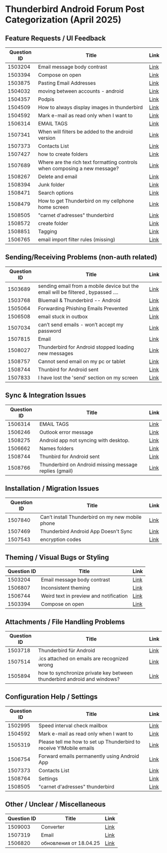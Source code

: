 # Thunderbird Android Forum Post Categorization (April 2025)

## Feature Requests / UI Feedback

| Question ID | Title | Link |
|-------------|-------|------|
| 1503204 | Email message body contrast | [Link](https://support.mozilla.org/en-US/questions/1503204) |
| 1503394 | Compose on open | [Link](https://support.mozilla.org/en-US/questions/1503394) |
| 1503875 | Pasting Email Addresses | [Link](https://support.mozilla.org/en-US/questions/1503875) |
| 1504032 | moving between accounts - android | [Link](https://support.mozilla.org/en-US/questions/1504032) |
| 1504357 | Podpis | [Link](https://support.mozilla.org/en-US/questions/1504357) |
| 1504509 | How to always display images in thunderbird | [Link](https://support.mozilla.org/en-US/questions/1504509) |
| 1504592 | Mark e-mail as read only when I want to | [Link](https://support.mozilla.org/en-US/questions/1504592) |
| 1506314 | EMAIL TAGS | [Link](https://support.mozilla.org/en-US/questions/1506314) |
| 1507341 | When will filters be added to the android version | [Link](https://support.mozilla.org/en-US/questions/1507341) |
| 1507373 | Contacts List | [Link](https://support.mozilla.org/en-US/questions/1507373) |
| 1507427 | how to create folders | [Link](https://support.mozilla.org/en-US/questions/1507427) |
| 1507689 | Where are the rich text formatting controls when composing a new message? | [Link](https://support.mozilla.org/en-US/questions/1507689) |
| 1508267 | Delete and email | [Link](https://support.mozilla.org/en-US/questions/1508267) |
| 1508394 | Junk folder | [Link](https://support.mozilla.org/en-US/questions/1508394) |
| 1508471 | Search options | [Link](https://support.mozilla.org/en-US/questions/1508471) |
| 1508479 | How to get Thunderbird on my cellphone home screen | [Link](https://support.mozilla.org/en-US/questions/1508479) |
| 1508505 | "carnet d'adresses" thunderbird | [Link](https://support.mozilla.org/en-US/questions/1508505) |
| 1508572 | create folder | [Link](https://support.mozilla.org/en-US/questions/1508572) |
| 1508851 | Tagging | [Link](https://support.mozilla.org/en-US/questions/1508851) |
| 1506765 | email import filter rules (missing) | [Link](https://support.mozilla.org/en-US/questions/1506765) |


## Sending/Receiving Problems (non-auth related)

| Question ID | Title | Link |
|-------------|-------|------|
| 1503689 | sending email from a mobile device but the email will be filtered , bypassed .... | [Link](https://support.mozilla.org/en-US/questions/1503689) |
| 1503768 | Bluemail & Thunderbird -- Android | [Link](https://support.mozilla.org/en-US/questions/1503768) |
| 1505064 | Forwarding Phishing Emails Prevented | [Link](https://support.mozilla.org/en-US/questions/1505064) |
| 1506508 | email stuck in outbox | [Link](https://support.mozilla.org/en-US/questions/1506508) |
| 1507034 | can’t send emails - won’t accept my password | [Link](https://support.mozilla.org/en-US/questions/1507034) |
| 1507815 | Email | [Link](https://support.mozilla.org/en-US/questions/1507815) |
| 1508027 | Thunderbird for Android stopped loading new messages | [Link](https://support.mozilla.org/en-US/questions/1508027) |
| 1508757 | Cannot send email on my pc or tablet | [Link](https://support.mozilla.org/en-US/questions/1508757) |
| 1508744 | Thunbird for Android sent | [Link](https://support.mozilla.org/en-US/questions/1508744) |
| 1507833 | I have lost the 'send' section on my screen | [Link](https://support.mozilla.org/en-US/questions/1507833) |


## Sync & Integration Issues

| Question ID | Title | Link |
|-------------|-------|------|
| 1506314 | EMAIL TAGS | [Link](https://support.mozilla.org/en-US/questions/1506314) |
| 1506246 | Outlook error message | [Link](https://support.mozilla.org/en-US/questions/1506246) |
| 1508275 | Android app not syncing with desktop. | [Link](https://support.mozilla.org/en-US/questions/1508275) |
| 1506662 | Names folders | [Link](https://support.mozilla.org/en-US/questions/1506662) |
| 1508744 | Thunbird for Android sent | [Link](https://support.mozilla.org/en-US/questions/1508744) |
| 1508766 | Thunderbird on Android missing message replies (gmail) | [Link](https://support.mozilla.org/en-US/questions/1508766) |


## Installation / Migration Issues

| Question ID | Title | Link |
|-------------|-------|------|
| 1507840 | Can’t install Thunderbird on my new mobile phone | [Link](https://support.mozilla.org/en-US/questions/1507840) |
| 1507469 | Thunderbird Android App Doesn't Sync | [Link](https://support.mozilla.org/en-US/questions/1507469) |
| 1507543 | encryption codes | [Link](https://support.mozilla.org/en-US/questions/1507543) |


## Theming / Visual Bugs or Styling

| Question ID | Title | Link |
|-------------|-------|------|
| 1503204 | Email message body contrast | [Link](https://support.mozilla.org/en-US/questions/1503204) |
| 1506807 | Inconsistent theming | [Link](https://support.mozilla.org/en-US/questions/1506807) |
| 1506744 | Weird text in preview and notification | [Link](https://support.mozilla.org/en-US/questions/1506744) |
| 1503394 | Compose on open | [Link](https://support.mozilla.org/en-US/questions/1503394) |


## Attachments / File Handling Problems

| Question ID | Title | Link |
|-------------|-------|------|
| 1503718 | Thunderbird für Android | [Link](https://support.mozilla.org/en-US/questions/1503718) |
| 1507514 | .ics attached on emails are recognized wrong | [Link](https://support.mozilla.org/en-US/questions/1507514) |
| 1505894 | how to synchronize private key between thunderbird android and windows? | [Link](https://support.mozilla.org/en-US/questions/1505894) |


## Configuration Help / Settings

| Question ID | Title | Link |
|-------------|-------|------|
| 1502995 | Speed interval check mailbox | [Link](https://support.mozilla.org/en-US/questions/1502995) |
| 1504592 | Mark e-mail as read only when I want to | [Link](https://support.mozilla.org/en-US/questions/1504592) |
| 1505319 | Please tell me how to set up Thunderbird to receive Y!Mobile emails | [Link](https://support.mozilla.org/en-US/questions/1505319) |
| 1506754 | Forward emails permanently using Android App | [Link](https://support.mozilla.org/en-US/questions/1506754) |
| 1507373 | Contacts List | [Link](https://support.mozilla.org/en-US/questions/1507373) |
| 1508764 | Settings | [Link](https://support.mozilla.org/en-US/questions/1508764) |
| 1508505 | "carnet d'adresses" thunderbird | [Link](https://support.mozilla.org/en-US/questions/1508505) |


## Other / Unclear / Miscellaneous

| Question ID | Title | Link |
|-------------|-------|------|
| 1509003 | Converter | [Link](https://support.mozilla.org/en-US/questions/1509003) |
| 1507319 | Email | [Link](https://support.mozilla.org/en-US/questions/1507319) |
| 1506820 | обновления от 18.04.25 | [Link](https://support.mozilla.org/en-US/questions/1506820) |

